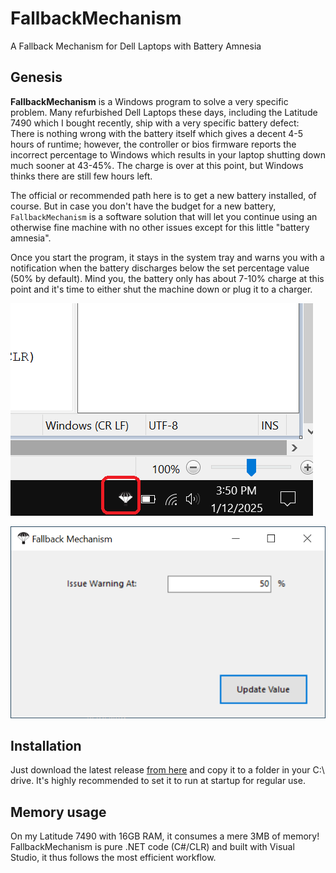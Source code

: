 # FallbackMechanism
A Fallback Mechanism for Dell Laptops with Battery Amnesia

## Genesis

**FallbackMechanism** is a Windows program to solve a very specific problem. Many refurbished Dell Laptops these days, including the Latitude 7490 which I bought recently, ship with a very specific battery defect: There is nothing wrong with the battery itself which gives a decent 4-5 hours of runtime; however, the controller or bios firmware reports the incorrect percentage to Windows which results in your laptop shutting down much sooner at 43-45%. The charge is over at this point, but Windows thinks there are still few hours left.

The official or recommended path here is to get a new battery installed, of course. But in case you don't have the budget for a new battery, `FallbackMechanism` is a software solution that will let you continue using an otherwise fine machine with no other issues except for this little "battery amnesia".

Once you start the program, it stays in the system tray and warns you with a notification when the battery discharges below the set percentage value (50% by default). Mind you, the battery only has about 7-10% charge at this point and it's time to either shut the machine down or plug it to a charger.

![tray-icon](https://raw.githubusercontent.com/prahladyeri/fallbackmechanism/main/screenshots/tray-icon.png)

![program](https://raw.githubusercontent.com/prahladyeri/fallbackmechanism/main/screenshots/program.png)

## Installation

Just download the latest release [from here](https://github.com/prahladyeri/FallbackMechanism/releases/latest) and copy it to a folder in your C:\ drive. It's highly recommended to set it to run at startup for regular use.

## Memory usage

On my Latitude 7490 with 16GB RAM, it consumes a mere 3MB of memory! FallbackMechanism is pure .NET code (C#/CLR) and built with Visual Studio, it thus follows the most efficient workflow.